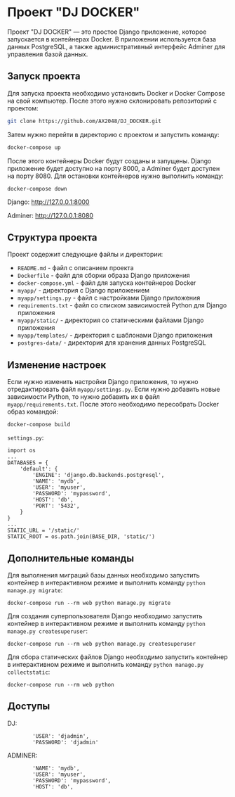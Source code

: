 # Проект "DJ DOCKER"

Проект "DJ DOCKER" — это простое Django приложение, которое запускается в контейнерах Docker. В приложении используется база данных PostgreSQL, а также административный интерфейс Adminer для управления базой данных.

## Запуск проекта

Для запуска проекта необходимо установить Docker и Docker Compose на свой компьютер. После этого нужно склонировать репозиторий с проектом:

```bash
git clone https://github.com/AX2048/DJ_DOCKER.git
```



Затем нужно перейти в директорию с проектом и запустить команду:

```bash
docker-compose up
```

После этого контейнеры Docker будут созданы и запущены. Django приложение будет доступно на порту 8000, а Adminer будет доступен на порту 8080. Для остановки контейнеров нужно выполнить команду:

```
docker-compose down
```

Django: http://127.0.0.1:8000

Adminer: http://127.0.0.1:8080


## Структура проекта

Проект содержит следующие файлы и директории: 
- `README.md` - файл с описанием проекта 
- `Dockerfile` - файл для сборки образа Django приложения 
- `docker-compose.yml` - файл для запуска контейнеров Docker 
- `myapp/` - директория с Django приложением 
- `myapp/settings.py` - файл с настройками Django приложения 
- `requirements.txt` - файл со списком зависимостей Python для Django приложения 
- `myapp/static/` - директория со статическими файлами Django приложения 
- `myapp/templates/` - директория с шаблонами Django приложения 
- `postgres-data/` - директория для хранения данных PostgreSQL

## Изменение настроек

Если нужно изменить настройки Django приложения, то нужно отредактировать файл `myapp/settings.py`. Если нужно добавить новые зависимости Python, то нужно добавить их в файл `myapp/requirements.txt`. После этого необходимо пересобрать Docker образ командой:

```
docker-compose build
```

`settings.py`:
```
import os
...
DATABASES = {
    'default': {
        'ENGINE': 'django.db.backends.postgresql',
        'NAME': 'mydb',
        'USER': 'myuser',
        'PASSWORD': 'mypassword',
        'HOST': 'db',
        'PORT': '5432',
    }
}
...
STATIC_URL = '/static/'
STATIC_ROOT = os.path.join(BASE_DIR, 'static/')
```

## Дополнительные команды

Для выполнения миграций базы данных необходимо запустить контейнер в интерактивном режиме и выполнить команду `python manage.py migrate`:

```
docker-compose run --rm web python manage.py migrate
```

Для создания суперпользователя Django необходимо запустить контейнер в интерактивном режиме и выполнить команду `python manage.py createsuperuser`:

```
docker-compose run --rm web python manage.py createsuperuser
```

Для сбора статических файлов Django необходимо запустить контейнер в интерактивном режиме и выполнить команду `python manage.py collectstatic`:

```
docker-compose run --rm web python
```

## Доступы

DJ:
```
		'USER': 'djadmin',
        'PASSWORD': 'djadmin'
```

ADMINER:
```
        'NAME': 'mydb',
        'USER': 'myuser',
        'PASSWORD': 'mypassword',
        'HOST': 'db',
```